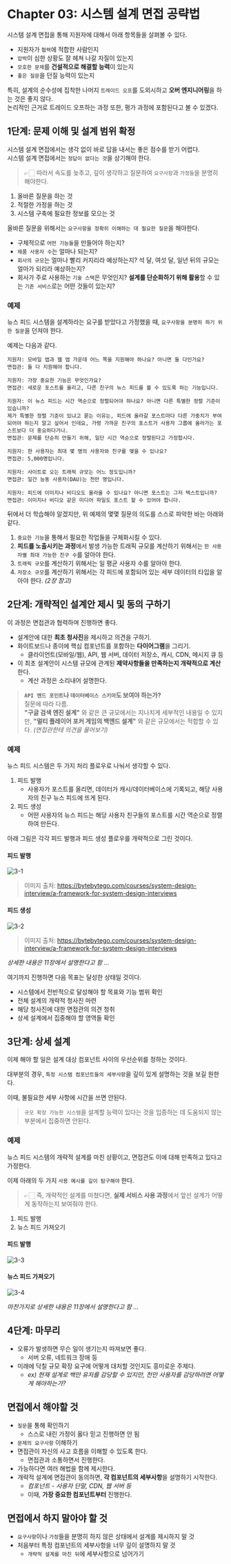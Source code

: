 # Chapter 03: 시스템 설계 면접 공략법

시스템 설계 면접을 통해 지원자에 대해서 아래 항목들을 살펴볼 수 있다.

- 지원자가 `협력`에 적합한 사람인지
- `압박`이 심한 상황도 잘 헤쳐 나갈 자질이 있는지
- `모호한 문제`를 **건설적으로 해결할 능력**이 있는지
- `좋은 질문`을 던질 능력이 있는지

특히, 설계의 순수성에 집착한 나머지 `트레이드 오프`를 도외시하고 **오버 엔지니어링**을 하는 것은 좋지 않다.  
논리적인 근거로 트레이드 오프하는 과정 또한, 평가 과정에 포함된다고 볼 수 있겠다.

## 1단계: 문제 이해 및 설계 범위 확정

시스템 설계 면접에서는 생각 없이 바로 답을 내서는 좋은 점수를 받기 어렵다.  
시스템 설계 면접에서는 `정답이 없다는 것`을 상기해야 한다.

> 👉🏻 따라서 속도를 늦추고, 깊이 생각하고 질문하여 `요구사항`과 `가정들`을 분명히 해야한다.

1. 올바른 질문을 하는 것
2. 적절한 가정을 하는 것
3. 시스템 구축에 필요한 정보를 모으는 것

올바른 질문을 위해서는 `요구사항을 정확히 이해하는 데 필요한 질문`을 해야한다.

- 구체적으로 `어떤 기능들`을 만들어야 하는지?
- `제품 사용자 수`는 얼마나 되는지?
- `회사의 규모`는 얼마나 빨리 커지리라 예상하는지? 석 달, 여섯 달, 일년 뒤의 규모는 얼마가 되리라 예상하는지?
- 회사가 주로 사용하는 `기술 스택`은 무엇인지? **설계를 단순화하기 위해 활용**할 수 있는 `기존 서비스`로는 어떤 것들이 있는지?

### 예제

뉴스 피드 시스템을 설계하라는 요구를 받았다고 가정했을 때, `요구사항을 분명히 하기 위한 질문`을 던져야 한다.

예제는 다음과 같다.

```
지원자: 모바일 앱과 웹 앱 가운데 어느 쪽을 지원해야 하나요? 아니면 둘 다인가요?
면접관: 둘 다 지원해야 합니다.

지원자: 가장 중요한 기능은 무엇인가요?
면접관: 새로운 포스트를 올리고, 다른 친구의 뉴스 피드를 볼 수 있도록 하는 기능입니다.

지원자: 이 뉴스 피드는 시간 역순으로 정렬되어야 하나요? 아니면 다른 특별한 정렬 기준이 있습니까?
제가 특별한 정렬 기준이 있냐고 묻는 이유는, 피드에 올라갈 포스트마다 다른 가중치가 부여되어야 하는지 알고 싶어서 인데요, 가령 가까운 친구의 포스트가 사용자 그룹에 올라가는 포스트보다 더 중요하다거나.
면접관: 문제를 단순히 만들기 위해, 일단 시간 역순으로 정렬된다고 가정합시다.

지원자: 한 사용자는 최대 몇 명의 사용자와 친구를 맺을 수 있나요?
면접관: 5,000명입니다.

지원자: 사이트로 오는 트래픽 규모는 어느 정도입니까?
면접관: 일간 능동 사용자(DAU)는 천만 명입니다.

지원자: 피드에 이미지나 비디오도 올라올 수 있나요? 아니면 포스트는 그저 텍스트입니까?
면접관: 이미지나 비디오 같은 미디어 파일도 포스트 할 수 있어야 합니다.
```

뒤에서 더 학습해야 알겠지만, 위 예제의 몇몇 질문의 의도를 스스로 파악한 바는 아래와 같다.

1. `중요한 기능`을 통해서 필요한 작업들을 구체화시킬 수 있다.
2. **피드를 노출시키는 과정**에서 발생 가능한 트래픽 규모를 계산하기 위해서는 `한 사용자별 최대 가능한 친구 수`를 알아야 한다.
3. `트래픽 규모`를 계산하기 위해서는 일 평균 사용자 수를 알아야 한다.
4. `저장소 규모`를 계산하기 위해서는 각 피드에 포함되어 있는 세부 데이터의 타입을 알아야 한다. _(2장 참고)_

## 2단계: 개략적인 설계안 제시 및 동의 구하기

이 과정은 면접관과 협력하며 진행하면 좋다.

- 설계안에 대한 **최초 청사진**을 제시하고 의견을 구하기.
- 화이트보드나 종이에 핵심 컴포넌트를 포함하는 **다이어그램**을 그리기.
  - 클라이언트(모바일/웹), API, 웹 서버, 데이터 저장소, 캐시, CDN, 메시지 큐 등
- 이 최초 설계안이 시스템 규모에 관계된 **제약사항들을 만족하는지 개략적으로 계산**한다.
  - 계산 과정은 소리내어 설명한다.

> **`API 엔드 포인트`나 `데이터베이스 스키마`도 보여야 하는가?**  
> 질문에 따라 다름.  
> **"구글 검색 엔진 설계"** 와 같은 큰 규모에서는 지나치게 세부적인 내용일 수 있지만, **"멀티 플레이어 포커 게임의 백엔드 설계"** 와 같은 규모에서는 적합할 수 있다. _(면접관한테 의견을 물어보기)_

### 예제

뉴스 피드 시스템은 두 가지 처리 플로우로 나눠서 생각할 수 있다.

1. 피드 발행
   - 사용자가 포스트를 올리면, 데이터가 캐시/데이터베이스에 기록되고, 해당 사용자의 친구 뉴스 피드에 뜨게 된다.
2. 피드 생성
   - 어떤 사용자의 뉴스 피드는 해당 사용자 친구들의 포스트를 시간 역순으로 정렬하여 만든다.

아래 그림은 각각 피드 발행과 피드 생성 플로우를 개략적으로 그린 것이다.

#### 피드 발행

![3-1](./assets/3-1.png)

> 이미지 출처: https://bytebytego.com/courses/system-design-interview/a-framework-for-system-design-interviews

#### 피드 생성

![3-2](./assets/3-2.png)

> 이미지 출처: https://bytebytego.com/courses/system-design-interview/a-framework-for-system-design-interviews

_상세한 내용은 11장에서 설명한다고 함 ..._

여기까지 진행하면 다음 목표는 달성한 상태일 것이다.

- 시스템에서 전반적으로 달성해야 할 목표와 기능 범위 확인
- 전체 설계의 개략적 청사진 마련
- 해당 청사진에 대한 면접관의 의견 청취
- 상세 설계에서 집중해야 할 영역들 확인

## 3단계: 상세 설계

이제 해야 할 일은 설계 대상 컴포넌트 사이의 우선순위를 정하는 것이다.

대부분의 경우, `특정 시스템 컴포넌트들의 세부사항`을 깊이 있게 설명하는 것을 보길 원한다.

이때, 불필요한 세부 사항에 시간을 쓰면 안된다.

> `규모 확장 가능한 시스템`을 설계할 능력이 있다는 것을 입증하는 데 도움되지 않는 부분에서 집중하면 안된다.

### 예제

뉴스 피드 시스템의 개략적 설계를 마친 상황이고, 면접관도 이에 대해 만족하고 있다고 가정한다.

이제 아래의 두 가지 `사용 예시를 깊이 탐구해야` 한다.

> 👉🏻 즉, 개략적인 설계를 마쳤다면, **실제 서비스 사용 과정**에서 앞선 설계가 어떻게 동작하는지 보여줘야 한다.

1. 피드 발행
2. 뉴스 피드 가져오기

#### 피드 발행

![3-3](./assets/3-3.png)

#### 뉴스 피드 가져오기

![3-4](./assets/3-4.png)

_마찬가지로 상세한 내용은 11장에서 설명한다고 함 ..._

## 4단계: 마무리

- 오류가 발생하면 무슨 일이 생기는지 따져보면 좋다.
  - 서버 오류, 네트워크 장애 등
- 미래에 닥칠 규모 확장 요구에 어떻게 대처할 것인지도 흥미로운 주제다.
  - _ex) 현재 설계로 백만 유저를 감당할 수 있지만, 천만 사용자를 감당하려면 어떻게 해야하는가?_

## 면접에서 해야할 것

- `질문`을 통해 확인하기
  - 스스로 내린 가정이 옳다 믿고 진행하면 안 됨
- `문제의 요구사항` 이해하기
- 면접관이 자신의 사고 흐름을 이해할 수 있도록 한다.
  - 면접관과 소통하면서 진행한다.
- 가능하다면 여러 해법을 함께 제시한다.
- 개략적 설계에 면접관이 동의하면, **각 컴포넌트의 세부사항**을 설명하기 시작한다.
  - _컴포넌트 - 사용자 단말, CDN, 웹 서버 등_
  - 이때, **가장 중요한 컴포넌트부터** 진행한다.

## 면접에서 하지 말아야 할 것

- `요구사항`이나 `가정`들을 분명히 하지 않은 상태에서 설계를 제시하지 말 것
- 처음부터 특정 컴포넌트의 세부사항을 너무 깊이 설명하지 말 것
  - `개략적 설계를 마친 뒤`에 세부사항으로 넘어가기
